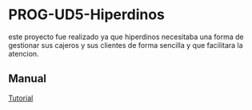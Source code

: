 # PROG-UD5-Hiperdinos
este proyecto fue realizado ya que hiperdinos necesitaba una forma de gestionar sus cajeros y sus clientes de forma sencilla y que facilitara la atencion.

## Manual

[Tutorial](https://youtu.be/PMp6eqOAzug)